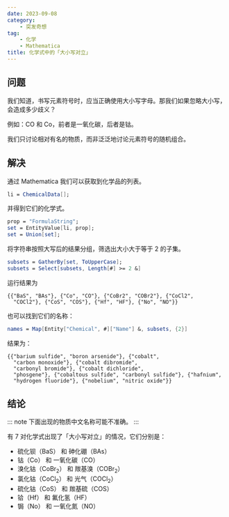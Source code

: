 ```yaml
---
date: 2023-09-08
category:
    - 突发奇想
tag:
    - 化学
    - Mathematica
title: 化学式中的「大小写对立」
---
```


## 问题
我们知道，书写元素符号时，应当正确使用大小写字母。那我们如果忽略大小写，会造成多少歧义？

例如：$\text{CO}$ 和 $\text{Co}$，前者是一氧化碳，后者是钴。

我们只讨论相对有名的物质，而非泛泛地讨论元素符号的随机组合。

## 解决
通过 Mathematica 我们可以获取到化学品的列表。

```mathematica
li = ChemicalData[];
```

并得到它们的化学式。

```mathematica
prop = "FormulaString";
set = EntityValue[li, prop];
set = Union[set];
```

将字符串按照大写后的结果分组，筛选出大小大于等于 2 的子集。

```mathematica
subsets = GatherBy[set, ToUpperCase];
subsets = Select[subsets, Length[#] >= 2 &]
```

运行结果为
```plain
{{"BaS", "BAs"}, {"Co", "CO"}, {"CoBr2", "COBr2"}, {"CoCl2", 
  "COCl2"}, {"CoS", "COS"}, {"Hf", "HF"}, {"No", "NO"}}
```

也可以找到它们的名称：
```mathematica
names = Map[Entity["Chemical", #]["Name"] &, subsets, {2}]
```

结果为：
```plain
{{"barium sulfide", "boron arsenide"}, {"cobalt", 
  "carbon monoxide"}, {"cobalt dibromide", 
  "carbonyl bromide"}, {"cobalt dichloride", 
  "phosgene"}, {"cobaltous sulfide", "carbonyl sulfide"}, {"hafnium", 
  "hydrogen fluoride"}, {"nobelium", "nitric oxide"}}
```

## 结论
::: note
下面出现的物质中文名称可能不准确。
:::

有 7 对化学式出现了「大小写对立」的情况，它们分别是：
- 硫化钡（$\text{BaS}$） 和 砷化硼（$\text{BAs}$）
- 钴（$\text{Co}$） 和 一氧化碳（$\text{CO}$）
- 溴化钴（$\text{CoBr}_2$） 和 羰基溴（$\text{COBr}_2$）
- 氯化钴（$\text{CoCl}_2$） 和 光气（$\text{COCl}_2$）
- 硫化钴（$\text{CoS}$） 和 羰基硫（$\text{COS}$）
- 铪（$\text{Hf}$） 和 氟化氢（$\text{HF}$）
- 锔（$\text{No}$） 和 一氧化氮（$\text{NO}$）
